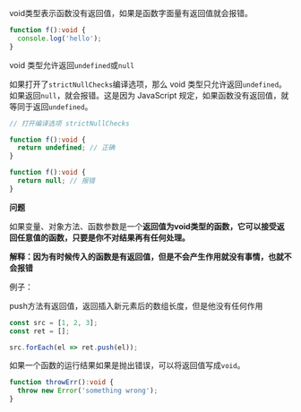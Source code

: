 void类型表示函数没有返回值，如果是函数字面量有返回值就会报错。

```typescript
function f():void {
  console.log('hello');
}
```

void 类型允许返回`undefined`或`null`

如果打开了`strictNullChecks`编译选项，那么 void 类型只允许返回`undefined`。如果返回`null`，就会报错。这是因为 JavaScript 规定，如果函数没有返回值，就等同于返回`undefined`。

```typescript
// 打开编译选项 strictNullChecks

function f():void {
  return undefined; // 正确
}

function f():void {
  return null; // 报错
}
```

**问题**

如果变量、对象方法、函数参数是一个**返回值为void类型的函数，它可以接受返回任意值的函数，只要是你不对结果再有任何处理。**

**解释：因为有时候传入的函数是有返回值，但是不会产生作用就没有事情，也就不会报错**

例子：

push方法有返回值，返回插入新元素后的数组长度，但是他没有任何作用

```typescript
const src = [1, 2, 3];
const ret = [];

src.forEach(el => ret.push(el));
```

如果一个函数的运行结果如果是抛出错误，可以将返回值写成`void`。

```typescript
function throwErr():void {
  throw new Error('something wrong');
}
```

